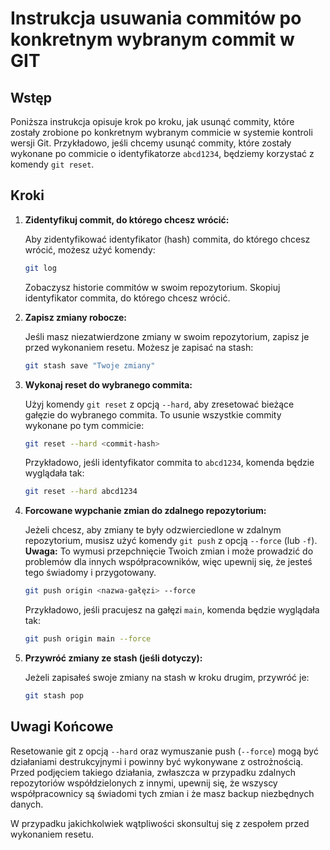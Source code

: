 # Instrukcja usuwania commitów po konkretnym wybranym commit w GIT

## Wstęp

Poniższa instrukcja opisuje krok po kroku, jak usunąć commity, które zostały zrobione po konkretnym wybranym commicie w systemie kontroli wersji Git. Przykładowo, jeśli chcemy usunąć commity, które zostały wykonane po commicie o identyfikatorze `abcd1234`, będziemy korzystać z komendy `git reset`.

## Kroki

1. **Zidentyfikuj commit, do którego chcesz wrócić:**

    Aby zidentyfikować identyfikator (hash) commita, do którego chcesz wrócić, możesz użyć komendy:

    ```sh
    git log
    ```

    Zobaczysz historie commitów w swoim repozytorium. Skopiuj identyfikator commita, do którego chcesz wrócić.

2. **Zapisz zmiany robocze:**

    Jeśli masz niezatwierdzone zmiany w swoim repozytorium, zapisz je przed wykonaniem resetu. Możesz je zapisać na stash:

    ```sh
    git stash save "Twoje zmiany"
    ```

3. **Wykonaj reset do wybranego commita:**

    Użyj komendy `git reset` z opcją `--hard`, aby zresetować bieżące gałęzie do wybranego commita. To usunie wszystkie commity wykonane po tym commicie:

    ```sh
    git reset --hard <commit-hash>
    ```

    Przykładowo, jeśli identyfikator commita to `abcd1234`, komenda będzie wyglądała tak:

    ```sh
    git reset --hard abcd1234
    ```

4. **Forcowane wypchanie zmian do zdalnego repozytorium:**

    Jeżeli chcesz, aby zmiany te były odzwierciedlone w zdalnym repozytorium, musisz użyć komendy `git push` z opcją `--force` (lub `-f`). **Uwaga:** To wymusi przepchnięcie Twoich zmian i może prowadzić do problemów dla innych współpracowników, więc upewnij się, że jesteś tego świadomy i przygotowany.

    ```sh
    git push origin <nazwa-gałęzi> --force
    ```

    Przykładowo, jeśli pracujesz na gałęzi `main`, komenda będzie wyglądała tak:

    ```sh
    git push origin main --force
    ```

5. **Przywróć zmiany ze stash (jeśli dotyczy):**

    Jeżeli zapisałeś swoje zmiany na stash w kroku drugim, przywróć je:

    ```sh
    git stash pop
    ```

## Uwagi Końcowe

Resetowanie git z opcją `--hard` oraz wymuszanie push (`--force`) mogą być działaniami destrukcyjnymi i powinny być wykonywane z ostrożnością. Przed podjęciem takiego działania, zwłaszcza w przypadku zdalnych repozytoriów współdzielonych z innymi, upewnij się, że wszyscy współpracownicy są świadomi tych zmian i że masz backup niezbędnych danych.

W przypadku jakichkolwiek wątpliwości skonsultuj się z zespołem przed wykonaniem resetu.
